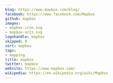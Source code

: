```yaml
---
blog: https://www.mapbox.com/blog/
facebook: https://www.facebook.com/Mapbox
github: mapbox
images:
- mapbox-icon.svg
- mapbox-ar21.svg
logohandle: mapbox
skipped: 0
sort: mapbox
tags:
- mapping
title: mapbox
twitter: mapbox
website: https://www.mapbox.com/
wikipedia: https://en.wikipedia.org/wiki/Mapbox
---
```

